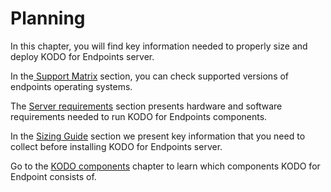 # Planning

In this chapter, you will find key information needed to properly size and deploy KODO for Endpoints server.

In the[ Support Matrix](kodo-support-matrix.md) section, you can check supported versions of endpoints operating systems.

The [Server requirements](server-requirements.md) section presents hardware and software requirements needed to run KODO for Endpoints components.

In the [Sizing Guide](sizing-guide/) section we present key information that you need to collect before installing KODO for Endpoints server.

Go to the [KODO components]() chapter to learn which components KODO for Endpoint consists of.





